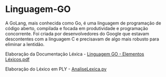 # Linguagem-GO
A GoLang, mais conhecida como Go, é uma linguagem de programação de código aberto, compilada e focada em produtividade e programação concorrente. Foi criada por desenvolvedores do Google que estavam descontentes com a linguagem C e precisavam de algo mais robusto para eliminar a lentidão. 

Elaboração da Documentação Léxica - [Linguagem GO - Elementos Léxicos.pdf](https://github.com/EduardoSSBispo/Linguagem-GO/files/10949105/Linguagem.GO.-.Elementos.Lexicos.pdf)

Elaboração do Léxico em PLY - [AnaliseLexica.py](https://github.com/EduardoSSBispo/Linguagem-GO/blob/e32781e4378f17e193162e772a790f677b715a9a/AnaliseLexica.py)
